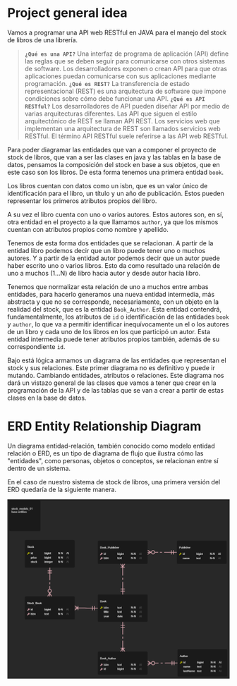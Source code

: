 # Project general idea

Vamos a programar una API web RESTful en JAVA para el manejo del stock de libros de una librería.

>__`¿Qué es una API?`__ Una interfaz de programa de aplicación (API) define las reglas que se deben seguir para comunicarse con otros sistemas de software. Los desarrolladores exponen o crean API para que otras aplicaciones puedan comunicarse con sus aplicaciones mediante programación. __`¿Qué es REST?`__ La transferencia de estado representacional (REST) es una arquitectura de software que impone condiciones sobre cómo debe funcionar una API. __`¿Qué es API RESTful?`__ Los desarrolladores de API pueden diseñar API por medio de varias arquitecturas diferentes. Las API que siguen el estilo arquitectónico de REST se llaman API REST. Los servicios web que implementan una arquitectura de REST son llamados servicios web RESTful. El término API RESTful suele referirse a las API web RESTful.

Para poder diagramar las entidades que van a componer el proyecto de stock de libros, que van a ser las clases en java y las tablas en la base de datos, pensamos la composición del stock en base a sus objetos, que en este caso son los libros. De esta forma tenemos una primera entidad `book`.

Los libros cuentan con datos como un isbn, que es un valor único de identificación para el libro, un título y un año de publicación. Estos pueden representar los primeros atributos propios del libro.

A su vez el libro cuenta con uno o varios autores. Estos autores son, en sí, otra entidad en el proyecto a la que llamamos `author`, ya que los mismos cuentan con atributos propios como nombre y apellido.

Tenemos de esta forma dos entidades que se relacionan. A partir de la entidad libro podemos decir que un libro puede tener uno o muchos autores. Y a partir de la entidad autor podemos decir que un autor puede haber escrito uno o varios libros. Esto da como resultado una relación de uno a muchos (1...N) de libro hacia autor y desde autor hacia libro.

Tenemos que normalizar esta relación de uno a muchos entre ambas entidades, para hacerlo generamos una nueva entidad intermedia, más abstracta y que no se corresponde, necesariamente, con un objeto en la realidad del stock, que es la entidad `Book_Author`. Esta entidad contendrá, fundamentalmente, los atributos de `id` o identificación de las entidades `book` y `author`, lo que va a permitir identificar inequívocamente un el o los autores de un libro y cada uno de los libros en los que participó un autor. Esta entidad intermedia puede tener atributos propios también, además de su correspondiente `id`.

Bajo está lógica armamos un diagrama de las entidades que representan el stock y sus relaciones. Este primer diagrama no es definitivo y puede ir mutando. Cambiando entidades, atributos o relaciones. Este diagrama nos dará un vistazo general de las clases que vamos a tener que crear en la programación de la API y de las tablas que se van a crear a partir de estas clases en la base de datos.

#  ERD Entity Relationship Diagram

Un diagrama entidad-relación, también conocido como modelo entidad relación o ERD, es un tipo de diagrama de flujo que ilustra cómo las "entidades", como personas, objetos o conceptos, se relacionan entre sí dentro de un sistema.

En el caso de nuestro sistema de stock de libros, una primera versión del ERD quedaría de la siguiente manera.

![erd_01](https://raw.githubusercontent.com/maq-miguel-quinteros/00_apuntes/main/03_java-python/API%20RESTful%20Java%20and%20SpringBoot/wip/img/erd_01.png)

